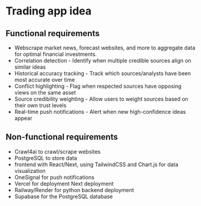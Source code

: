 # Trading app idea
## Functional requirements
* Webscrape market news, forecast websites, and more to aggregate data for optimal financial investments.
* Correlation detection - Identify when multiple credible sources align on similar ideas
* Historical accuracy tracking - Track which sources/analysts have been most accurate over time
* Conflict highlighting - Flag when respected sources have opposing views on the same asset
* Source credibility weighting - Allow users to weight sources based on their own trust levels
* Real-time push notifications - Alert when new high-confidence ideas appear

## Non-functional requirements
* Crawl4ai to crawl/scrape websites
* PostgreSQL to store data
* frontend with React/Next, using TailwindCSS and Chart.js for data visualization
* OneSignal for push notifications
* Vercel for deployment Next deployment
* Railway/Render for python backend deployment
* Supabase for the PostgreSQL database
